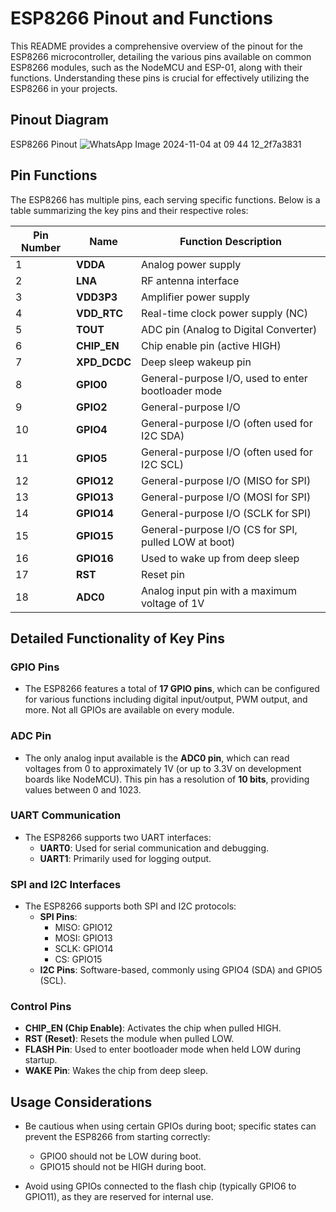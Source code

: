 # ESP8266 Pinout and Functions

This README provides a comprehensive overview of the pinout for the ESP8266 microcontroller, detailing the various pins available on common ESP8266 modules, such as the NodeMCU and ESP-01, along with their functions. Understanding these pins is crucial for effectively utilizing the ESP8266 in your projects.


## Pinout Diagram

ESP8266 Pinout
![WhatsApp Image 2024-11-04 at 09 44 12_2f7a3831](https://github.com/user-attachments/assets/18751f51-5404-4153-892b-e6f4851221a5)

## Pin Functions

The ESP8266 has multiple pins, each serving specific functions. Below is a table summarizing the key pins and their respective roles:

| Pin Number | Name       | Function Description                                   |
|------------|------------|-------------------------------------------------------|
| 1          | **VDDA**   | Analog power supply                                   |
| 2          | **LNA**    | RF antenna interface                                  |
| 3          | **VDD3P3** | Amplifier power supply                                |
| 4          | **VDD_RTC**| Real-time clock power supply (NC)                    |
| 5          | **TOUT**   | ADC pin (Analog to Digital Converter)                |
| 6          | **CHIP_EN**| Chip enable pin (active HIGH)                         |
| 7          | **XPD_DCDC**| Deep sleep wakeup pin                               |
| 8          | **GPIO0**  | General-purpose I/O, used to enter bootloader mode   |
| 9          | **GPIO2**  | General-purpose I/O                                   |
| 10         | **GPIO4**  | General-purpose I/O (often used for I2C SDA)        |
| 11         | **GPIO5**  | General-purpose I/O (often used for I2C SCL)        |
| 12         | **GPIO12** | General-purpose I/O (MISO for SPI)                   |
| 13         | **GPIO13** | General-purpose I/O (MOSI for SPI)                   |
| 14         | **GPIO14** | General-purpose I/O (SCLK for SPI)                   |
| 15         | **GPIO15** | General-purpose I/O (CS for SPI, pulled LOW at boot) |
| 16         | **GPIO16** | Used to wake up from deep sleep                       |
| 17         | **RST**    | Reset pin                                            |
| 18         | **ADC0**   | Analog input pin with a maximum voltage of 1V       |

## Detailed Functionality of Key Pins

### GPIO Pins
- The ESP8266 features a total of **17 GPIO pins**, which can be configured for various functions including digital input/output, PWM output, and more. Not all GPIOs are available on every module.

### ADC Pin
- The only analog input available is the **ADC0 pin**, which can read voltages from 0 to approximately 1V (or up to 3.3V on development boards like NodeMCU). This pin has a resolution of **10 bits**, providing values between 0 and 1023.

### UART Communication
- The ESP8266 supports two UART interfaces:
  - **UART0**: Used for serial communication and debugging.
  - **UART1**: Primarily used for logging output.

### SPI and I2C Interfaces
- The ESP8266 supports both SPI and I2C protocols:
  - **SPI Pins**:
    - MISO: GPIO12
    - MOSI: GPIO13
    - SCLK: GPIO14
    - CS: GPIO15
  - **I2C Pins**: Software-based, commonly using GPIO4 (SDA) and GPIO5 (SCL).

### Control Pins
- **CHIP_EN (Chip Enable)**: Activates the chip when pulled HIGH.
- **RST (Reset)**: Resets the module when pulled LOW.
- **FLASH Pin**: Used to enter bootloader mode when held LOW during startup.
- **WAKE Pin**: Wakes the chip from deep sleep.

## Usage Considerations

- Be cautious when using certain GPIOs during boot; specific states can prevent the ESP8266 from starting correctly:
  - GPIO0 should not be LOW during boot.
  - GPIO15 should not be HIGH during boot.
  
- Avoid using GPIOs connected to the flash chip (typically GPIO6 to GPIO11), as they are reserved for internal use.


